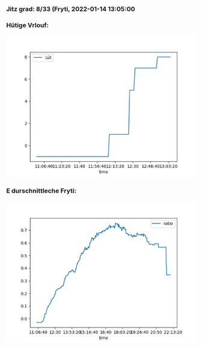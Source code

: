 ### Jitz grad: 8/33 (Fryti, 2022-01-14 13:05:00

### Hütige Vrlouf:
![Graph](Today.png)

### E durschnittleche Fryti:
![Graph](Fryti.png)